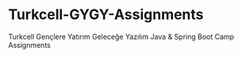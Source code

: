 # Turkcell-GYGY-Assignments
Turkcell Gençlere Yatırım Geleceğe Yazılım Java &amp; Spring Boot Camp Assignments
